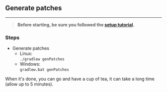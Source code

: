 ## Generate patches
---

> **Before starting, be sure you followed the [setup tutorial](./setup.md).**

### Steps
* Generate patches
  * Linux:    
     `./gradlew genPatches`
  * Windows:      
     `gradlew.bat genPatches`

When it's done, you can go and have a cup of tea, it can take a long time (allow up to 5 minutes).

